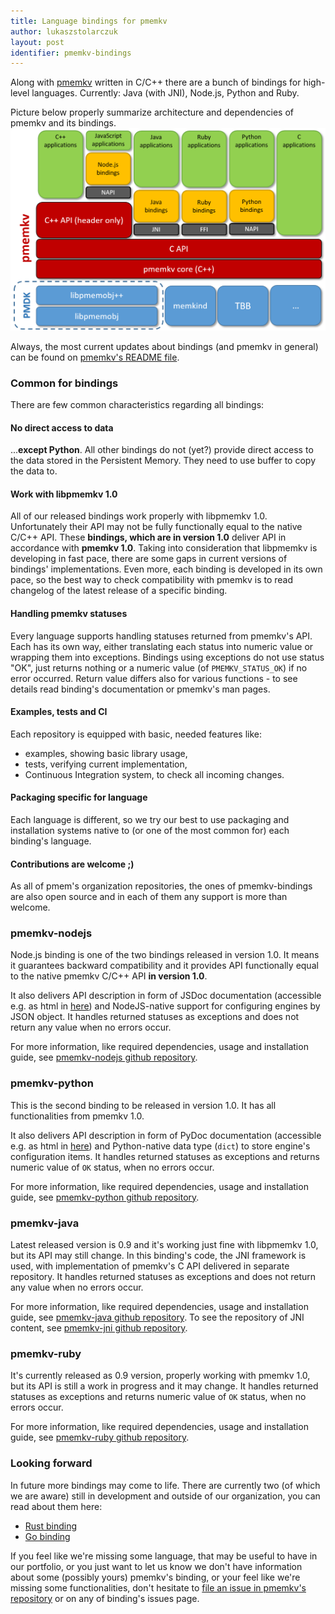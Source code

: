 ```yaml
---
title: Language bindings for pmemkv
author: lukaszstolarczuk
layout: post
identifier: pmemkv-bindings
---
```


Along with [pmemkv][pmemkv_pmem_io] written in C/C++ there are a bunch of
bindings for high-level languages. Currently: Java (with JNI), Node.js, Python and Ruby.

Picture below properly summarize architecture and dependencies of pmemkv and its bindings.
![pmemkv_bindings_image](/assets/pmemkv_bindings.png)

Always, the most current updates about bindings (and pmemkv in general) can be found on
[pmemkv's README file][pmemkv_bindings_readme].

### Common for bindings

There are few common characteristics regarding all bindings:

#### No direct access to data

...**except Python**. All other bindings do not (yet?) provide direct access to
the data stored in the Persistent Memory. They need to use buffer to copy the data to.

#### Work with libpmemkv 1.0

All of our released bindings work properly with libpmemkv 1.0. Unfortunately their API
may not be fully functionally equal to the native C/C++ API. These **bindings, which are
in version 1.0** deliver API in accordance with **pmemkv 1.0**. Taking into consideration
that libpmemkv is developing in fast pace, there are some gaps in current versions of
bindings' implementations. Even more, each binding is developed in its own pace, so the best way
to check compatibility with pmemkv is to read changelog of the latest release of a specific binding.

#### Handling pmemkv statuses

Every language supports handling statuses returned from pmemkv's API. Each has its own way,
either translating each status into numeric value or wrapping them into exceptions. Bindings
using exceptions do not use status "OK", just returns nothing or a numeric value
(of `PMEMKV_STATUS_OK`) if no error occurred. Return value differs also for various functions -
to see details read binding's documentation or pmemkv's man pages.

#### Examples, tests and CI

Each repository is equipped with basic, needed features like:
* examples, showing basic library usage,
* tests, verifying current implementation,
* Continuous Integration system, to check all incoming changes.

#### Packaging specific for language

Each language is different, so we try our best to use packaging and installation systems
native to (or one of the most common for) each binding's language.

#### Contributions are welcome ;)

As all of pmem's organization repositories, the ones of pmemkv-bindings are also
open source and in each of them any support is more than welcome.

### pmemkv-nodejs

Node.js binding is one of the two bindings released in version 1.0. It means
it guarantees backward compatibility and it provides API functionally equal to
the native pmemkv C/C++ API **in version 1.0**.

It also delivers API description in form of JSDoc documentation (accessible e.g. as html in
[here](nodejs_pmem_io)) and NodeJS-native support for configuring engines by JSON object.
It handles returned statuses as exceptions and does not return any value when no errors occur.

For more information, like required dependencies, usage and installation guide,
see [pmemkv-nodejs github repository][nodejs_gh].

### pmemkv-python

This is the second binding to be released in version 1.0. It has all functionalities
from pmemkv 1.0.

It also delivers API description in form of PyDoc documentation (accessible e.g. as html in
[here](py_pmem_io)) and Python-native data type (`dict`) to store engine's configuration items.
It handles returned statuses as exceptions and returns numeric value of `OK` status,
when no errors occur.

For more information, like required dependencies, usage and installation guide,
see [pmemkv-python github repository][py_gh].

### pmemkv-java

Latest released version is 0.9 and it's working just fine with libpmemkv 1.0, but
its API may still change. In this binding's code, the JNI framework is used,
with implementation of pmemkv's C API delivered in separate repository.
It handles returned statuses as exceptions and does not return any value when no errors occur.

For more information, like required dependencies, usage and installation guide,
see [pmemkv-java github repository][java_gh]. To see the repository of JNI content,
see [pmemkv-jni github repository][jni_gh].

### pmemkv-ruby

It's currently released as 0.9 version, properly working with pmemkv 1.0,
but its API is still a work in progress and it may change.
It handles returned statuses as exceptions and returns numeric value of `OK` status,
when no errors occur.

For more information, like required dependencies, usage and installation guide,
see [pmemkv-ruby github repository][ruby_gh].

### Looking forward

In future more bindings may come to life. There are currently two (of which we are aware)
still in development and outside of our organization, you can read about them here:
* [Rust binding][rust_binding_iss]
* [Go binding][go_binding_iss]

If you feel like we're missing some language, that may be useful to have in our portfolio,
or you just want to let us know we don't have information about some (possibly yours)
pmemkv's binding, or your feel like we're missing some functionalities, don't hesitate to
[file an issue in pmemkv's repository][new_pmemkv_iss] or on any of binding's issues page.


[pmemkv_pmem_io]: https://pmem.io/pmemkv/
[pmemkv_bindings_readme]: https://github.com/pmem/pmemkv/#language-bindings
[nodejs_gh]: https://github.com/pmem/pmemkv-nodejs
[nodejs_pmem_io]: https://pmem.io/pmemkv-nodejs
[py_gh]: https://github.com/pmem/pmemkv-python
[py_pmem_io]: https://pmem.io/pmemkv-python
[java_gh]: https://github.com/pmem/pmemkv-java
[jni_gh]: https://github.com/pmem/pmemkv-jni
[ruby_gh]: https://github.com/pmem/pmemkv-ruby
[rust_binding_iss]: https://github.com/pmem/pmemkv/issues/192
[go_binding_iss]: https://github.com/pmem/pmemkv/issues/190
[new_pmemkv_iss]: https://github.com/pmem/pmemkv/issues
